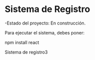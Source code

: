 <h1> Sistema de Registro </h1>

-Estado del proyecto: En construcción.

Para ejecutar el sistema, debes poner:

npm install react

Sistema de registro3
